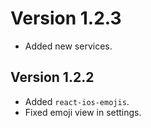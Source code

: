 # Version 1.2.3

* Added new services.

## Version 1.2.2

* Added ``react-ios-emojis``.
* Fixed emoji view in settings.

[//]: # (## Previous releases)
